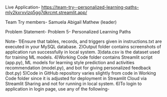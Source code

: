 Live Application-
https://team-try--personalized-learning-paths-mly2kxrxvlzq5gg7dkrcmt.streamlit.app/

Team Try members-
Samuela Abigail Mathew (leader)

Problem Statement-
Problem 5- Personalized Learning Paths

Note-
1)Ensure that tables, records, and triggers given in instructions.txt are executed in your MySQL database.
2)Output folder contains screenshots of application run successfully in local system.
3)data.csv is the dataset used for training ML models.
4)Working Code folder contains Streamlit script (app.py), ML models for learning style prediction and activities recommendation (model.py), and bot for giving personalized feedback (bot.py)
5)Code in GitHub repository varies slightly from code in Working Code folder since it is adjusted for deployment in Streamlit Cloud via Streamlit Sharing and not for running in local system.
6)To login to application in login page, use any of the following-
